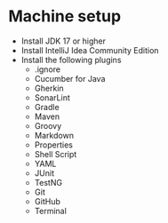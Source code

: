 # Machine setup

* Install JDK 17 or higher
* Install IntelliJ Idea Community Edition
* Install the following plugins
    * .ignore
    * Cucumber for Java
    * Gherkin
    * SonarLint
    * Gradle
    * Maven
    * Groovy
    * Markdown
    * Properties
    * Shell Script
    * YAML
    * JUnit
    * TestNG
    * Git
    * GitHub
    * Terminal
